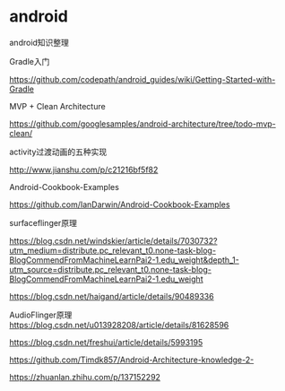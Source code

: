 # android
android知识整理


Gradle入门

https://github.com/codepath/android_guides/wiki/Getting-Started-with-Gradle

MVP + Clean Architecture

https://github.com/googlesamples/android-architecture/tree/todo-mvp-clean/

activity过渡动画的五种实现

http://www.jianshu.com/p/c21216bf5f82

Android-Cookbook-Examples

https://github.com/IanDarwin/Android-Cookbook-Examples


surfaceflinger原理

https://blog.csdn.net/windskier/article/details/7030732?utm_medium=distribute.pc_relevant_t0.none-task-blog-BlogCommendFromMachineLearnPai2-1.edu_weight&depth_1-utm_source=distribute.pc_relevant_t0.none-task-blog-BlogCommendFromMachineLearnPai2-1.edu_weight

https://blog.csdn.net/haigand/article/details/90489336

AudioFlinger原理
https://blog.csdn.net/u013928208/article/details/81628596


https://blog.csdn.net/freshui/article/details/5993195


https://github.com/Timdk857/Android-Architecture-knowledge-2-

https://zhuanlan.zhihu.com/p/137152292
